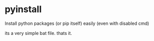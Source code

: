 # pyinstall
Install python packages (or pip itself) easily (even with disabled cmd)

its a very simple bat file. thats it. 
